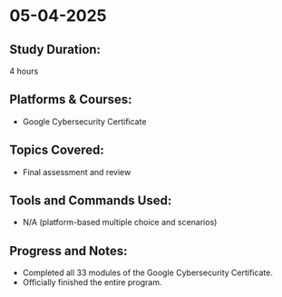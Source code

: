 # 05-04-2025

## Study Duration:
4 hours

## Platforms & Courses:
- Google Cybersecurity Certificate

## Topics Covered:
- Final assessment and review

## Tools and Commands Used:
- N/A (platform-based multiple choice and scenarios)

## Progress and Notes:
- Completed all 33 modules of the Google Cybersecurity Certificate.
- Officially finished the entire program.
